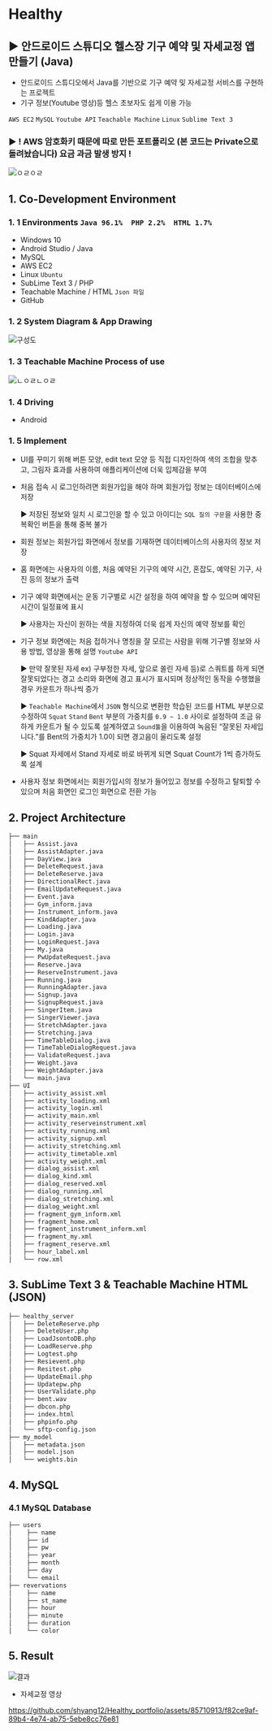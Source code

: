 # Healthy
## ▶ 안드로이드 스튜디오 헬스장 기구 예약 및 자세교정 앱 만들기 (Java)
 
 - 안드로이드 스튜디오에서 Java를 기반으로 기구 예약 및 자세교정 서비스를 구현하는 프로젝트
 - 기구 정보(Youtube 영상)등 헬스 초보자도 쉽게 이용 가능

`AWS EC2` `MySQL` `Youtube API` `Teachable Machine` `Linux` `Sublime Text 3`

### ▶ ! AWS 암호화키 때문에 따로 만든 포트폴리오 (본 코드는 Private으로 돌려놨습니다) 요금 과금 발생 방지 !

![ㅇㄹㅇㄹ](https://github.com/shyang12/Healthy_portfolio/assets/85710913/25848d04-8d43-4b8d-a54f-2ad69b21f9cc)


## 1. Co-Development Environment   
### 1. 1 Environments `Java 96.1%  PHP 2.2%  HTML 1.7%`
- Windows 10
- Android Studio / Java
- MySQL
- AWS EC2
- Linux `Ubuntu`
- SubLime Text 3 / PHP
- Teachable Machine / HTML `Json 파일`
- GitHub

### 1. 2 System Diagram & App Drawing

![구성도](https://github.com/shyang12/Healthy_portfolio/assets/85710913/bc9a41f8-c782-4860-b747-a01bae3a94a2)


### 1. 3 Teachable Machine Process of use

![ㄴㅇㄹㄴㅇㄹ](https://github.com/shyang12/Healthy_portfolio/assets/85710913/11051066-3f9e-4148-8229-fcc57c6a8588)


### 1. 4 Driving
- Android

### 1. 5 Implement
- UI를 꾸미기 위해 버튼 모양, edit text 모양 등 직접 디자인하여 색의 조합을 맞추고, 그림자 효과를 사용하여 애플리케이션에 더욱 입체감을 부여
- 처음 접속 시 로그인하려면 회원가입을 해야 하며 회원가입 정보는 데이터베이스에 저장

  ▶ 저장된 정보와 일치 시 로그인을 할 수 있고 아이디는 `SQL 질의 구문`을 사용한 중복확인 버튼을 통해 중복 불가
- 회원 정보는 회원가입 화면에서 정보를 기재하면 데이터베이스의 사용자의 정보 저장
- 홈 화면에는 사용자의 이름, 처음 예약된 기구의 예약 시간, 혼잡도, 예약된 기구, 사진 등의 정보가 출력
- 기구 예약 화면에서는 운동 기구별로 시간 설정을 하여 예약을 할 수 있으며 예약된 시간이 일정표에 표시

  ▶ 사용자는 자신이 원하는 색을 지정하여 더욱 쉽게 자신의 예약 정보를 확인
- 기구 정보 화면에는 처음 접하거나 명칭을 잘 모르는 사람을 위해 기구별 정보와 사용 방법, 영상을 통해 설명 `Youtube API`

  ▶ 만약 잘못된 자세 ex) 구부정한 자세, 앞으로 쏠린 자세 등)로 스쿼트를 하게 되면 잘못되었다는 경고 소리와 화면에 경고 표시가 표시되며
     정상적인 동작을 수행했을 경우 카운트가 하나씩 증가

  ▶ `Teachable Machine`에서 `JSON` 형식으로 변환한 학습된 코드를 HTML 부분으로 수정하여 `Squat` `Stand` `Bent` 부분의 가중치를 `0.9 ~ 1.0`
     사이로 설정하여 조금 유하게 카운트가 될 수 있도록 설계하였고 `Sound툴`을 이용하여 녹음된 “잘못된 자세입니다.”를 Bent의 가중치가
     1.0이 되면 경고음이 울리도록 설정

  ▶ Squat 자세에서 Stand 자세로 바로 바뀌게 되면 Squat Count가 1씩 증가하도록 설계
- 사용자 정보 화면에서는 회원가입시의 정보가 들어있고 정보를 수정하고 탈퇴할 수 있으며 처음 화면인 로그인 화면으로 전환 가능

## 2. Project Architecture   
```bash
├── main
│   ├── Assist.java
│   ├── AssistAdapter.java
│   ├── DayView.java
│   ├── DeleteRequest.java
│   ├── DeleteReserve.java
│   ├── DirectionalRect.java
│   ├── EmailUpdateRequest.java
│   ├── Event.java
│   ├── Gym_inform.java
│   ├── Instrument_inform.java
│   ├── KindAdapter.java
│   ├── Loading.java
│   ├── Login.java
│   ├── LoginRequest.java
│   ├── My.java
│   ├── PwUpdateRequest.java
│   ├── Reserve.java
│   ├── ReserveInstrument.java
│   ├── Running.java
│   ├── RunningAdapter.java
│   ├── Signup.java
│   ├── SignupRequest.java
│   ├── SingerItem.java
│   ├── SingerViewer.java
│   ├── StretchAdapter.java
│   ├── Stretching.java
│   ├── TimeTableDialog.java
│   ├── TimeTableDialogRequest.java
│   ├── ValidateRequest.java
│   ├── Weight.java
│   ├── WeightAdapter.java
│   └── main.java
├── UI
│   ├── activity_assist.xml
│   ├── activity_loading.xml
│   ├── activity_login.xml
│   ├── activity_main.xml
│   ├── activity_reserveinstrument.xml
│   ├── activity_running.xml
│   ├── activity_signup.xml
│   ├── activity_stretching.xml
│   ├── activity_timetable.xml
│   ├── activity_weight.xml
│   ├── dialog_assist.xml
│   ├── dialog_kind.xml
│   ├── dialog_reserved.xml
│   ├── dialog_running.xml
│   ├── dialog_stretching.xml
│   ├── dialog_weight.xml
│   ├── fragment_gym_inform.xml
│   ├── fragment_home.xml
│   ├── fragment_instrument_inform.xml
│   ├── fragment_my.xml
│   ├── fragment_reserve.xml
│   ├── hour_label.xml
│   └── row.xml
```

## 3. SubLime Text 3 & Teachable Machine HTML (JSON)
```bash
├── healthy_server
│   ├── DeleteReserve.php
│   ├── DeleteUser.php
│   ├── LoadJsontoDB.php
│   ├── LoadReserve.php
│   ├── Logtest.php
│   ├── Resievent.php
│   ├── Resitest.php
│   ├── UpdateEmail.php
│   ├── Updatepw.php
│   ├── UserValidate.php
│   ├── bent.wav
│   ├── dbcon.php
│   ├── index.html
│   ├── phpinfo.php
│   └── sftp-config.json
├── my_model
│   ├── metadata.json
│   ├── model.json
│   └── weights.bin
```

## 4. MySQL   
### 4.1 MySQL Database
```bash
├── users
│    ├── name
│    ├── id
│    ├── pw
│    ├── year
│    ├── month
│    ├── day
│    └── email
├── revervations
│    ├── name
│    ├── st_name
│    ├── hour
│    ├── minute
│    ├── duration
│    └── color
```

## 5. Result

![결과](https://github.com/shyang12/Healthy_portfolio/assets/85710913/19d9bc24-66be-4e5e-866a-48dd6d5610d5)

- 자세교정 영상

https://github.com/shyang12/Healthy_portfolio/assets/85710913/f82ce9af-89b4-4e74-ab75-5ebe8cc76e81

  
